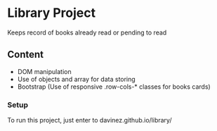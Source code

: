 # Library Project

Keeps record of books already read or pending to read

## Content

- DOM manipulation
- Use of objects and array for data storing
- Bootstrap (Use of responsive .row-cols-* classes for books cards)

### Setup

To run this project, just enter to davinez.github.io/library/


